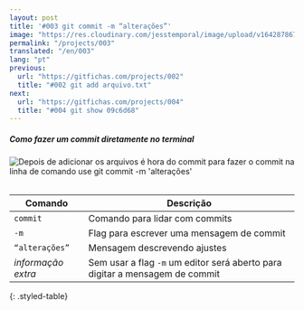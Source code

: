 ```yaml
---
layout: post
title: '#003 git commit -m “alterações”'
image: "https://res.cloudinary.com/jesstemporal/image/upload/v1642878670/gitfichas/pt/003/thumbnail_kmaz9b.jpg"
permalink: "/projects/003"
translated: "/en/003"
lang: "pt"
previous:
  url: "https://gitfichas.com/projects/002"
  title: "#002 git add arquivo.txt"
next:
  url: "https://gitfichas.com/projects/004"
  title: "#004 git show 09c6d68"
---
```

##### Como fazer um commit diretamente no terminal

<img alt="Depois de adicionar os arquivos é hora do commit para fazer o commit na linha de comando use git commit -m 'alterações'" src="https://res.cloudinary.com/jesstemporal/image/upload/v1642878670/gitfichas/pt/003/full_ewyi9a.jpg"><br><br>

| Comando | Descrição |
|---------|-------------|
| `commit` | Comando para lidar com commits |
| `-m` | Flag para escrever uma mensagem de commit  |
| `“alterações”` | Mensagem descrevendo ajustes |
| _informação extra_ | Sem usar a flag `-m` um editor será aberto para digitar a mensagem de commit |
{: .styled-table}
